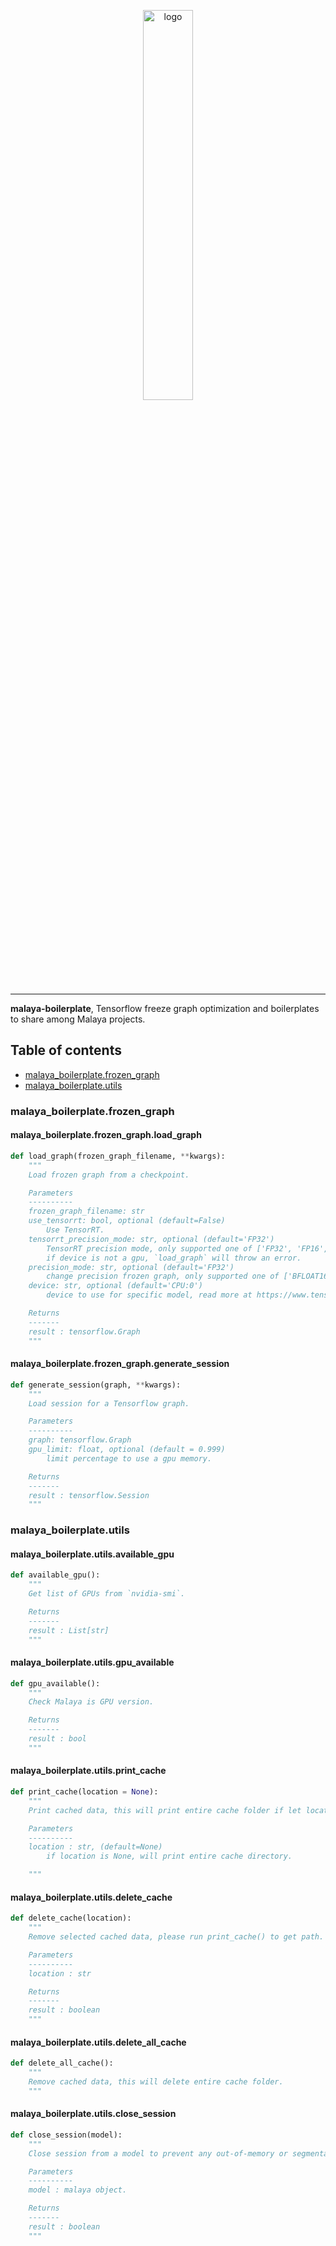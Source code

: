 <p align="center">
    <a href="#readme">
        <img alt="logo" width="40%" src="malaya-boilerplate.png">
    </a>
</p>

---

**malaya-boilerplate**, Tensorflow freeze graph optimization and boilerplates to share among Malaya projects.

## Table of contents

  * [malaya_boilerplate.frozen_graph](#malaya_boilerplate_frozen_graph)
  * [malaya_boilerplate.utils](#malaya_boilerplate_utils)
  
### malaya_boilerplate.frozen_graph

#### malaya_boilerplate.frozen_graph.load_graph

```python
def load_graph(frozen_graph_filename, **kwargs):
    """
    Load frozen graph from a checkpoint.

    Parameters
    ----------
    frozen_graph_filename: str
    use_tensorrt: bool, optional (default=False)
        Use TensorRT.
    tensorrt_precision_mode: str, optional (default='FP32')
        TensorRT precision mode, only supported one of ['FP32', 'FP16', 'INT8'].
        if device is not a gpu, `load_graph` will throw an error.
    precision_mode: str, optional (default='FP32')
        change precision frozen graph, only supported one of ['BFLOAT16', 'FP16', 'FP32', 'FP64'].
    device: str, optional (default='CPU:0')
        device to use for specific model, read more at https://www.tensorflow.org/guide/gpu

    Returns
    -------
    result : tensorflow.Graph
    """
```

#### malaya_boilerplate.frozen_graph.generate_session

```python
def generate_session(graph, **kwargs):
    """
    Load session for a Tensorflow graph.

    Parameters
    ----------
    graph: tensorflow.Graph
    gpu_limit: float, optional (default = 0.999)
        limit percentage to use a gpu memory.

    Returns
    -------
    result : tensorflow.Session
    """
```

### malaya_boilerplate.utils

#### malaya_boilerplate.utils.available_gpu

```python
def available_gpu():
    """
    Get list of GPUs from `nvidia-smi`.

    Returns
    -------
    result : List[str]
    """
```

#### malaya_boilerplate.utils.gpu_available

```python
def gpu_available():
    """
    Check Malaya is GPU version.

    Returns
    -------
    result : bool
    """
```

#### malaya_boilerplate.utils.print_cache

```python
def print_cache(location = None):
    """
    Print cached data, this will print entire cache folder if let location = None.

    Parameters
    ----------
    location : str, (default=None)
        if location is None, will print entire cache directory.

    """
```

#### malaya_boilerplate.utils.delete_cache

```python
def delete_cache(location):
    """
    Remove selected cached data, please run print_cache() to get path.

    Parameters
    ----------
    location : str

    Returns
    -------
    result : boolean
    """
```

#### malaya_boilerplate.utils.delete_all_cache

```python
def delete_all_cache():
    """
    Remove cached data, this will delete entire cache folder.
    """
```

#### malaya_boilerplate.utils.close_session

```python
def close_session(model):
    """
    Close session from a model to prevent any out-of-memory or segmentation fault issues.

    Parameters
    ----------
    model : malaya object.

    Returns
    -------
    result : boolean
    """
```